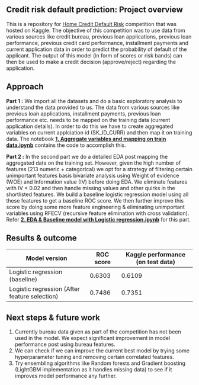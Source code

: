 ## Credit risk default prediction: Project overview
This is a repository for [Home Credit Default Risk](https://www.kaggle.com/c/home-credit-default-risk) competition that was hosted on Kaggle. The objective of this competition was to use data from various sources like credit bureau, previous loan applications, previous loan performance, previous credit card performance, installment payments and current application data in order to predict the probability of default of the applicant. The output of this model (in form of scores or risk bands) can then be used to make a credit decision (approve/reject) regarding the application.

## Approach
**Part 1 :** We import all the datasets and do a basic exploratory analysis to understand the data provided to us. The data from various sources like previous loan applications, installment payments, previous loan performance etc. needs to be mapped on the training data (current application details). In order to do this we have to create aggregated variables on current applciation id (SK_ID_CURR) and then map it on training data. The notebook **[1. Aggregate variables and mapping on train data.ipynb](1.%20Aggregate%20variables%20and%20mapping%20on%20train%20data.ipynb)** contains the code to accomplish this.

**Part 2 :** In the second part we do a detailed EDA post mapping the aggregated data on the training set. However, given the high number of features (213 numeric + categorical) we opt for a strategy of filtering certain unimportant features basis bivariate analysis using Weight of evidence (WOE) and Information value (IV) before doing EDA. We eliminate features with IV < 0.02 and then handle missing values and other quirks in the shortlisted features. We build a baseline logistic regression model using all these features to get a baseline ROC score. We then further improve this score by doing some more feature engineering & eliminating unimportant variables using RFECV (recursive feature elimination with cross validation). Refer **[2. EDA & Baseline model with Logistic regression.ipynb](2.%20EDA%20&%20Baseline%20model%20with%20Logistic%20regression.ipynb)** for this part.

## Results & outcome
| Model version | ROC score | Kaggle performance (on test data) |
| ------------- | ----------- | ----------------- |
| Logistic regression (baseline) | 0.6303 | 0.6109 |
| Logistic regression (After feature selection) | 0.7486 | 0.7351 |

## Next steps & future work
1. Currently bureau data given as part of the competition has not been used in the model. We expect significant improvement in model performance post using bureau features.
2. We can check if we can improve the current best model by trying some hyperparameter tuning and removing certain correlated features.
3. Try ensembling algorithms like Random forests and Gradient boosting (LightGBM implementation as it handles missing data) to see if it improves model performance any further.

